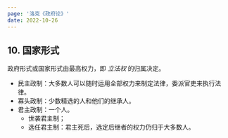 ```yaml
---
page: '洛克《政府论》'
date: 2022-10-26
---
```


## 10. 国家形式

政府形式或国家形式由最高权力，即 _立法权_ 的归属决定。

- 民主政制：大多数人可以随时运用全部权力来制定法律，委派官吏来执行法律。
- 寡头政制：少数精选的人和他们的继承人。
- 君主政制：一个人。
  - 世袭君主制；
  - 选任君主制：君主死后，选定后继者的权力仍归于大多数人。
